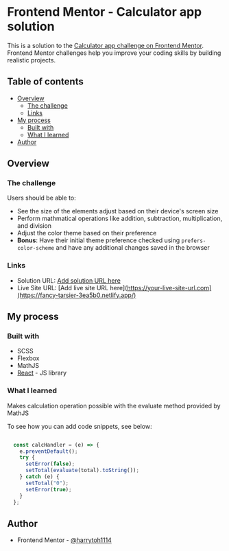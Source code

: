 # Frontend Mentor - Calculator app solution

This is a solution to the [Calculator app challenge on Frontend Mentor](https://www.frontendmentor.io/challenges/calculator-app-9lteq5N29). Frontend Mentor challenges help you improve your coding skills by building realistic projects. 

## Table of contents

- [Overview](#overview)
  - [The challenge](#the-challenge)
  - [Links](#links)
- [My process](#my-process)
  - [Built with](#built-with)
  - [What I learned](#what-i-learned)
- [Author](#author)

## Overview

### The challenge

Users should be able to:

- See the size of the elements adjust based on their device's screen size
- Perform mathmatical operations like addition, subtraction, multiplication, and division
- Adjust the color theme based on their preference
- **Bonus**: Have their initial theme preference checked using `prefers-color-scheme` and have any additional changes saved in the browser

### Links

- Solution URL: [Add solution URL here](https://github.com/harrytoh1114/calculator-app)
- Live Site URL: [Add live site URL here](https://your-live-site-url.com](https://fancy-tarsier-3ea5b0.netlify.app/)

## My process

### Built with

- SCSS
- Flexbox
- MathJS
- [React](https://reactjs.org/) - JS library

### What I learned

Makes calculation operation possible with the evaluate method provided by MathJS

To see how you can add code snippets, see below:

```js

  const calcHandler = (e) => {
    e.preventDefault();
    try {
      setError(false);
      setTotal(evaluate(total).toString());
    } catch (e) {
      setTotal("0");
      setError(true);
    }
  };
```
## Author

- Frontend Mentor - [@harrytoh1114](https://www.frontendmentor.io/profile/harrytoh1114)
